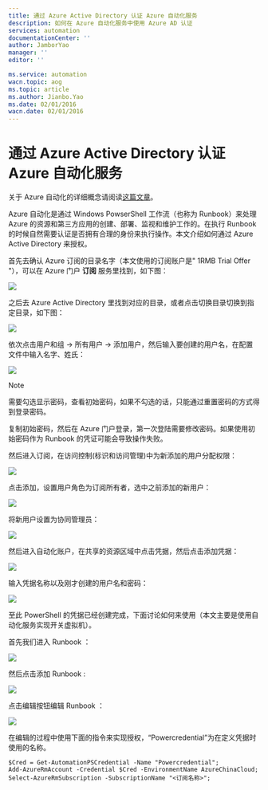 ```yaml
---
title: 通过 Azure Active Directory 认证 Azure 自动化服务
description: 如何在 Azure 自动化服务中使用 Azure AD 认证
services: automation
documentationCenter: ''
author: JamborYao
manager: ''
editor: ''

ms.service: automation
wacn.topic: aog
ms.topic: article
ms.author: Jianbo.Yao
ms.date: 02/01/2016
wacn.date: 02/01/2016
---
```


# 通过 Azure Active Directory 认证 Azure 自动化服务

关于 Azure 自动化的详细概念请阅读[这篇文章](https://www.azure.cn/home/features/automation/)。

Azure 自动化是通过 Windows PowserShell 工作流（也称为 Runbook）来处理 Azure 的资源和第三方应用的创建、部署、监视和维护工作的。在执行 Runbook 的时候自然需要认证是否拥有合理的身份来执行操作。本文介绍如何通过 Azure Active Directory 来授权。

首先去确认 Azure 订阅的目录名字（本文使用的订阅账户是" 1RMB Trial Offer "），可以在 Azure 门户 **订阅** 服务里找到，如下图：

![](./media/aog-automation-connect-mooncake/check_subscription.PNG)

之后去 Azure Active Directory 里找到对应的目录，或者点击切换目录切换到指定目录，如下图：

![](./media/aog-automation-connect-mooncake/change-directory.PNG)

依次点击用户和组 -> 所有用户 -> 添加用户，然后输入要创建的用户名，在配置文件中输入名字、姓氏：

![](./media/aog-automation-connect-mooncake/adduser.PNG)

> [!Note]
> 需要勾选显示密码，查看初始密码，如果不勾选的话，只能通过重置密码的方式得到登录密码。

复制初始密码，然后在 Azure 门户登录，第一次登陆需要修改密码。如果使用初始密码作为 Runbook 的凭证可能会导致操作失败。

然后进入订阅，在访问控制(标识和访问管理)中为新添加的用户分配权限：

![](./media/aog-automation-connect-mooncake/addpermission.PNG)

点击添加，设置用户角色为订阅所有者，选中之前添加的新用户：

![](./media/aog-automation-connect-mooncake/addpermission1.PNG)

将新用户设置为协同管理员：

![](./media/aog-automation-connect-mooncake/addpermission2.PNG)

然后进入自动化账户，在共享的资源区域中点击凭据，然后点击添加凭据：

![](./media/aog-automation-connect-mooncake/addcredential.PNG)

输入凭据名称以及刚才创建的用户名和密码：

![](./media/aog-automation-connect-mooncake/newcredential.PNG)

至此 PowerShell 的凭据已经创建完成，下面讨论如何来使用（本文主要是使用自动化服务实现开关虚拟机）。

首先我们进入 Runbook ：

![](./media/aog-automation-connect-mooncake/entry-runbook.PNG)

然后点击添加 Runbook :

![](./media/aog-automation-connect-mooncake/addrunbook.PNG)

点击编辑按钮编辑 Runbook ：

![](./media/aog-automation-connect-mooncake/edit-runbook.PNG)

在编辑的过程中使用下面的指令来实现授权，“Powercredential”为在定义凭据时使用的名称。

```
$Cred = Get-AutomationPSCredential -Name "Powercredential"; 
Add-AzureRmAccount -Credential $Cred -EnvironmentName AzureChinaCloud;
Select-AzureRmSubscription -SubscriptionName "<订阅名称>";
```